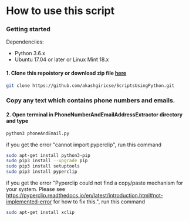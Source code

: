 # How to use this script

### Getting started
Dependenciies:
- Python 3.6.x
- Ubuntu 17.04 or later or Linux Mint 18.x 

#### 1. Clone this repoistory or download zip file [here](https://github.com/akashgiricse/ScriptsUsingPython/archive/master.zip)
```bash
git clone https://github.com/akashgiricse/ScriptsUsingPython.git
```

### Copy any text which contains phone numbers and emails.

#### 2. Open terminal in PhoneNumberAndEmailAddressExtractor directory and type
```bash
python3 phoneAndEmail.py
```

if you get the error "cannot import pyperclip", run this command 
```bash
sudo apt-get install python3-pip  
sudo pip3 install --upgrade pip
sudo pip3 install setuptools
sudo pip3 install pyperclip
```

if you get the error "Pyperclip could not find a copy/paste mechanism for your system. Please see https://pyperclip.readthedocs.io/en/latest/introduction.html#not-implemented-error for how to fix this.", run this command
```bash
sudo apt-get install xclip
```